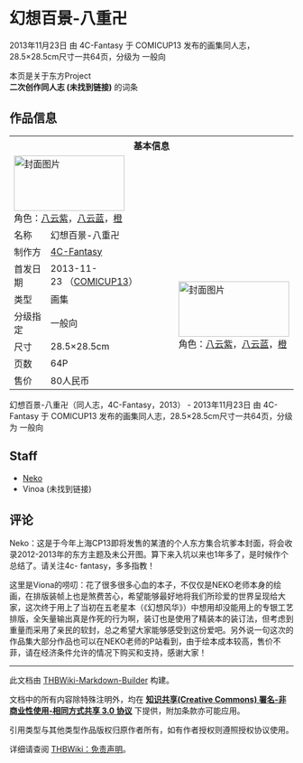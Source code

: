 # 幻想百景-八重卍

<!-- source html: G:\repos\THBWiki-Markdown-Builder\THBWikiMarkdown\Temp\main\4\44\ns0%3A%E5%B9%BB%E6%83%B3%E7%99%BE%E6%99%AF-%E5%85%AB%E9%87%8D%E5%8D%8D.html -->

2013年11月23日 由 4C-Fantasy 于 COMICUP13 发布的画集同人志，28.5×28.5cm尺寸一共64页，分级为 一般向

本页是关于东方Project  
 **二次创作同人志 (未找到链接)** 的词条

## 作品信息

<table><tbody><tr><th colspan="3">基本信息</th></tr><tr><td class="cover-artwork-mobile" colspan="2"><a href="./文件-幻想百景-八重卍封面.jpg.md" class="image" title="封面图片"><img alt="封面图片" src="https://upload.thwiki.cc/thumb/0/0f/%E5%B9%BB%E6%83%B3%E7%99%BE%E6%99%AF-%E5%85%AB%E9%87%8D%E5%8D%8D%E5%B0%81%E9%9D%A2.jpg/196px-%E5%B9%BB%E6%83%B3%E7%99%BE%E6%99%AF-%E5%85%AB%E9%87%8D%E5%8D%8D%E5%B0%81%E9%9D%A2.jpg" decoding="async" loading="lazy" width="196" height="98" srcset="https://upload.thwiki.cc/thumb/0/0f/%E5%B9%BB%E6%83%B3%E7%99%BE%E6%99%AF-%E5%85%AB%E9%87%8D%E5%8D%8D%E5%B0%81%E9%9D%A2.jpg/294px-%E5%B9%BB%E6%83%B3%E7%99%BE%E6%99%AF-%E5%85%AB%E9%87%8D%E5%8D%8D%E5%B0%81%E9%9D%A2.jpg 1.5x, https://upload.thwiki.cc/thumb/0/0f/%E5%B9%BB%E6%83%B3%E7%99%BE%E6%99%AF-%E5%85%AB%E9%87%8D%E5%8D%8D%E5%B0%81%E9%9D%A2.jpg/392px-%E5%B9%BB%E6%83%B3%E7%99%BE%E6%99%AF-%E5%85%AB%E9%87%8D%E5%8D%8D%E5%B0%81%E9%9D%A2.jpg 2x" data-file-width="950" data-file-height="475"></a><div class="cover-char">角色：<a href="./八云紫.md" title="八云紫">八云紫</a>，<a href="./八云蓝.md" title="八云蓝">八云蓝</a>，<a href="./橙.md" title="橙">橙</a></div></td>
</tr><tr><td class="label">名称</td><td colspan="2"> 幻想百景-八重卍 </td></tr><tr><td class="label">制作方</td><td><a href="./4C-Fantasy.md" title="4C-Fantasy">4C-Fantasy</a></td><td class="cover-artwork" rowspan="7" style="min-width:196px;"><a href="./文件-幻想百景-八重卍封面.jpg.md" class="image" title="封面图片"><img alt="封面图片" src="https://upload.thwiki.cc/thumb/0/0f/%E5%B9%BB%E6%83%B3%E7%99%BE%E6%99%AF-%E5%85%AB%E9%87%8D%E5%8D%8D%E5%B0%81%E9%9D%A2.jpg/196px-%E5%B9%BB%E6%83%B3%E7%99%BE%E6%99%AF-%E5%85%AB%E9%87%8D%E5%8D%8D%E5%B0%81%E9%9D%A2.jpg" decoding="async" loading="lazy" width="196" height="98" srcset="https://upload.thwiki.cc/thumb/0/0f/%E5%B9%BB%E6%83%B3%E7%99%BE%E6%99%AF-%E5%85%AB%E9%87%8D%E5%8D%8D%E5%B0%81%E9%9D%A2.jpg/294px-%E5%B9%BB%E6%83%B3%E7%99%BE%E6%99%AF-%E5%85%AB%E9%87%8D%E5%8D%8D%E5%B0%81%E9%9D%A2.jpg 1.5x, https://upload.thwiki.cc/thumb/0/0f/%E5%B9%BB%E6%83%B3%E7%99%BE%E6%99%AF-%E5%85%AB%E9%87%8D%E5%8D%8D%E5%B0%81%E9%9D%A2.jpg/392px-%E5%B9%BB%E6%83%B3%E7%99%BE%E6%99%AF-%E5%85%AB%E9%87%8D%E5%8D%8D%E5%B0%81%E9%9D%A2.jpg 2x" data-file-width="950" data-file-height="475"></a><div class="cover-char">角色：<a href="./八云紫.md" title="八云紫">八云紫</a>，<a href="./八云蓝.md" title="八云蓝">八云蓝</a>，<a href="./橙.md" title="橙">橙</a></div></td>
</tr><tr><td class="label">首发日期</td><td>2013-11-23&#160;（<a href="/展会作品列表?e=COMICUP%2313">COMICUP13</a>）</td></tr><tr><td class="label">类型</td><td>画集</td></tr><tr><td class="label">分级指定</td><td>一般向</td></tr><tr><td class="label">尺寸</td><td>28.5×28.5cm</td></tr><tr><td class="label">页数</td><td>64P</td></tr><tr><td class="label">售价</td><td>80人民币</td></tr></tbody></table>

幻想百景-八重卍（同人志，4C-Fantasy，2013） - 2013年11月23日 由 4C-Fantasy 于 COMICUP13 发布的画集同人志，28.5×28.5cm尺寸一共64页，分级为 一般向

## Staff
- [Neko](./ねこ.md)
- Vinoa (未找到链接)


## 评论
  
Neko：这是于今年上海CP13即将发售的某渣的个人东方集合坑爹本封面，将会收录2012-2013年的东方主题及未公开图。算下来入坑以来也1年多了，是时候作个总结了。请关注4c- fantasy，多多指教！  

这里是Viona的唠叨：花了很多很多心血的本子，不仅仅是NEKO老师本身的绘画，在排版装帧上也是煞费苦心，希望能够最好地将我们所珍爱的世界呈现给大家，这次终于用上了当初在五老星本（《幻想风华》）中想用却没能用上的专银工艺排版，全矢量输出真是作死的行为啊，装订也是使用了精装本的装订法，但考虑到重量而采用了亲民的软封，总之希望大家能够感受到这份爱吧。另外说一句这次的作品集大部分作品也可以在NEKO老师的P站看到，由于绘本成本较高，售价不菲，请在经济条件允许的情况下购买和支持，感谢大家！
  
  
  

  





---

此文档由 [THBWiki-Markdown-Builder](https://github.com/Delsin-Yu/THBWiki-Markdown-Builder) 构建。

文档中的所有内容除特殊注明外，均在 [**知识共享(Creative Commons) 署名-非商业性使用-相同方式共享 3.0 协议**](https://creativecommons.org/licenses/by-sa/3.0/deed.zh-hans) 下提供，附加条款亦可能应用。

引用类型与其他类型作品版权归原作者所有，如有作者授权则遵照授权协议使用。

详细请查阅 [THBWiki：免责声明](https://thbwiki.cc/THBWiki:%E5%85%8D%E8%B4%A3%E5%A3%B0%E6%98%8E)。


